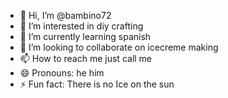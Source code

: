 - 👋 Hi, I’m @bambino72
- 👀 I’m interested in diy crafting
- 🌱 I’m currently learning spanish
- 💞️ I’m looking to collaborate on icecreme making
- 📫 How to reach me just call me
- 😄 Pronouns: he him
- ⚡ Fun fact: There is no Ice on the sun
<!---
bambino72/bambino72 is a ✨ special ✨ repository because its `README.md` (this file) appears on your GitHub profile.
You can click the Preview link to take a look at your changes.
--->
